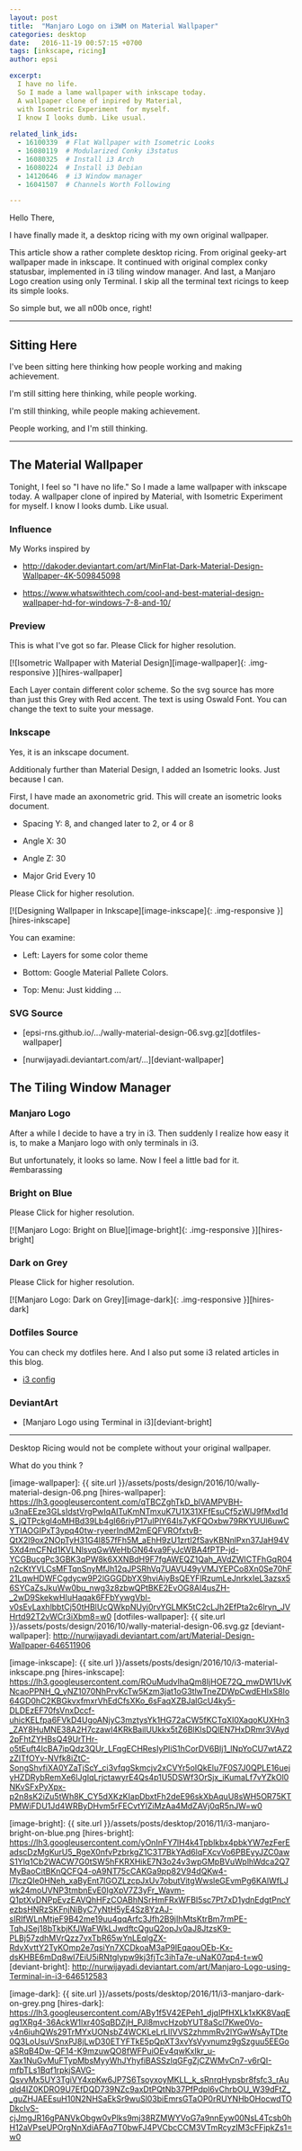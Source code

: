 ```yaml
---
layout: post
title:  "Manjaro Logo on i3WM on Material Wallpaper"
categories: desktop
date:   2016-11-19 00:57:15 +0700
tags: [inkscape, ricing]
author: epsi

excerpt:
  I have no life.
  So I made a lame wallpaper with inkscape today.
  A wallpaper clone of inpired by Material,
  with Isometric Experiment  for myself.
  I know I looks dumb. Like usual.
  
related_link_ids:
  - 16100339  # Flat Wallpaper with Isometric Looks
  - 16080119  # Modularized Conky i3status
  - 16080325  # Install i3 Arch
  - 16080224  # Install i3 Debian
  - 14120646  # i3 Window manager
  - 16041507  # Channels Worth Following

---
```


Hello There,

I have finally made it,
a desktop ricing with my own original wallpaper.

This article show a rather complete desktop ricing.
From original geeky-art wallpaper made in inkscape.
It continued with original complex conky statusbar,
implemented in i3 tiling window manager.
And last, a Manjaro Logo creation using only Terminal.
I skip all the terminal text ricings to keep its simple looks.

So simple but, we all n00b once, right!

-- -- --

## Sitting Here 

I've been sitting here thinking how people working and making achievement.

I'm still sitting here thinking, while people working.

I'm still thinking, while people making achievement.

People working, and I'm still thinking.

-- -- --

## The Material Wallpaper

Tonight, I feel so "I have no life."
So I made a lame wallpaper with inkscape today.
A wallpaper clone of inpired by Material,
with Isometric Experiment for myself.
I know I looks dumb. Like usual.

### Influence

My Works inspired by

* <http://dakoder.deviantart.com/art/MinFlat-Dark-Material-Design-Wallpaper-4K-509845098>

* <https://www.whatswithtech.com/cool-and-best-material-design-wallpaper-hd-for-windows-7-8-and-10/>

### Preview

This is what I've got so far.
Please Click for higher resolution.

[![Isometric Wallpaper with Material Design][image-wallpaper]{: .img-responsive }][hires-wallpaper]

Each Layer contain different color scheme.
So the svg source has more than just this Grey with Red accent.
The text is using Oswald Font.
You can change the text to suite your message.

### Inkscape

Yes, it is an inkscape document.

Additionaly further than Material Design,
I added an Isometric looks. 
Just because I can.

First, I have made an axonometric grid.
This will create an isometric looks document.

* Spacing Y: 8, and changed later to 2, or 4 or 8

* Angle X: 30

* Angle Z: 30

* Major Grid Every 10

Please Click for higher resolution.

[![Designing Wallpaper in Inkscape][image-inkscape]{: .img-responsive }][hires-inkscape]

You can examine:

* Left: Layers for some color theme

* Bottom: Google Material Pallete Colors.

* Top: Menu: Just kidding ...

### SVG Source

* [epsi-rns.github.io/.../wally-material-design-06.svg.gz][dotfiles-wallpaper]

* [nurwijayadi.deviantart.com/art/...][deviant-wallpaper]


## The Tiling Window Manager

### Manjaro Logo

After a while I decide to have a try in i3.
Then suddenly I realize how easy it is,
to make a Manjaro logo with only terminals in i3.

But unfortunately, it looks so lame.
Now I feel a little bad for it. #embarassing

### Bright on Blue

Please Click for higher resolution.

[![Manjaro Logo: Bright on Blue][image-bright]{: .img-responsive }][hires-bright]

### Dark on Grey

Please Click for higher resolution.

[![Manjaro Logo: Dark on Grey][image-dark]{: .img-responsive }][hires-dark]

### Dotfiles Source

You can check my dotfiles here. And I also put some i3 related articles in this blog.

* [i3 config][source-i3]

### DeviantArt

* [Manjaro Logo using Terminal in i3][deviant-bright]

-- -- --

Desktop Ricing would not be complete without your original wallpaper.

What do you think ?


[//]: <> ( -- -- -- links below -- -- -- )

[image-wallpaper]:    {{ site.url }}/assets/posts/design/2016/10/wally-material-design-06.png
[hires-wallpaper]:    https://lh3.googleusercontent.com/qTBCZghTkD_blVAMPVBH-u3naEEze3GLsIdstVrgPwIqAITuKmNTmxuK7U1X31XFfEsuCf5zWlJ9fMxd1dS_jQTPckgl4oMHBd39Lb4gI66riyP17uIPlY64Is7yKFQOxbw79RKYUUl6uwCYTIAOGIPxT3ypq40tw-ryeerIndM2mEQFVROfxtvB-QtX2l9ox2NOpTyH31G4l857fFh5M_aEhH9zU1zrtl2fSavKBNnlPxn37JaH94V5Xd4mCFNd1KVLNlsvqGwWeHbGN64va9FyJcWBA4fPTP-jd-YCGBucgPc3GBK3qPW8k6XXNBdH9F7fgAWEQZ1Qah_AVdZWICTFhGqR04n2cKtYVLCsMFTqnSnyMfJh12qJPSRhVq7UAVU49yVMJYEPCo8Xn0Se70hF21LqwHDWFCgdycw9P2lGGGDbYX9hviAiyBsQEYFlRzumLeJnrkxIeL3azsx56SYCaZsJkuWw0bu_nwg3z8zbwQPtBKE2EvOG8AI4usZH-_2wD9SkekwHIuHaqak6FFbYywgVbl-v0sEvLaxhlbbtCj50tHBlUcQWkpNUyj0rvYGLMK5tC2cLJh2EfPta2c6lryn_JVHrtd92T2vWCr3iXbm8=w0
[dotfiles-wallpaper]: {{ site.url }}/assets/posts/design/2016/10/wally-material-design-06.svg.gz
[deviant-wallpaper]:  http://nurwijayadi.deviantart.com/art/Material-Design-Wallpaper-646511906

[image-inkscape]:     {{ site.url }}/assets/posts/design/2016/10/i3-material-inkscape.png
[hires-inkscape]:     https://lh3.googleusercontent.com/ROuMudvIhaQm8IjHOE72Q_mwDW1UvKNcaoPPNH_Q_yNZ1070NhPrvKcTw5Kzm3jat1oG3tlwTneZDWpCwdEHlxS8lo64GD0hC2KBGkvxfmxrVhEdCfsXKo_6sFaqXZBJalGcU4ky5-DLDEzEF70fsVnxDccf-uhicKELfpa6FVkD4UgoANjyC3mztysYk1HG72aCW5fKCTqXI0XaqoKUXHn3_ZAY8HuMNE38A2H7czawI4KRkBailUUkkx5tZ6BlKlsDQlEN7HxDRmr3VAyd2pFhtZYHBsQ49UrTHr-o5tEuft4IcBA7ipQdz3QUr_LFqgECHResIyPIiS1hCorDV6BIj1_lNpYoCU7wtAZ2zZITfOYv-NVfk8iZtC-SongShvfiXA0YZaTjScY_ci3vfqgSkmcjv2xCVYr5oIQkElu7F0S7J0QPLE16uejyHZDRybRemXe6lJgIqLrjctawyrE4Qs4p1U5DSWf3OrSjx_iKumaLf7vYZkOl0NKvSFxPyXpx-p2n8sK2iZu5tWh8K_CY5dXKzKIapDbxtFh2deE96skXbAquU8sWH5OR75KTPMWiFDU1Jd4WRByDHvm5rFECvtYlZiMzAa4MdZAVj0qR5nJW=w0

[image-bright]:    {{ site.url }}/assets/posts/desktop/2016/11/i3-manjaro-bright-on-blue.png
[hires-bright]:    https://lh3.googleusercontent.com/yOnInFY7lH4k4Tpblkbx4pbkYW7ezFerEadscDzMgKurU5_RgeX0nfvPzbrkgZ1C3T7BkYAd6lqFXcvVo6PBEyyJZC0awS1Ylq1Cb2WACW7G0tSW5hFKRXHikE7N3o24v3wpGMpBVuWplhWdca2Q7MyBaoCitBKnQCFQ4-oA9NT75cCAKGa9pp82V94dQKw4-I7lczQIe0HNeh_xaByEnt7lGOZLzcpJxUv7obutVitgWwsleGEvmPg6KAlWfLJwk24moUVNP3tmbnEvE0IgXpV7Z3yFr_Wavm-Q1ptXvDNPpEvzEAVQhHFzCOABhNSrHmFRxWFBI5sc7Pt7xD1ydnEdgtPncYezbsHNRzSKFnjNiByC7yNtH5yE4Sz8YzAJ-sIRIfWLnMtjeF9B42me19uu4qqArfc3Jfh2B9jIhMtsKtrBm7rmPE-TqhJSej18bTkbjKfJWaFWkLJwdftcQguQ2opJv0aJ8JtzsK9-PLBj57zdhMVrQzz7vxTbR65wYnLEqlgZX-RdvXvttY2TyKOmp2e7qsiYn7XCDkoaM3aP9IEqaouOEb-Kx-dsKHBE6mDq8wI7EiU5iRNtglypw9kj3fjTc3ihTa7e-uNaK07qp4-t=w0
[deviant-bright]:  http://nurwijayadi.deviantart.com/art/Manjaro-Logo-using-Terminal-in-i3-646512583

[image-dark]:     {{ site.url }}/assets/posts/desktop/2016/11/i3-manjaro-dark-on-grey.png
[hires-dark]:     https://lh3.googleusercontent.com/ABy1f5V42EPeh1_djqIPfHXLk1xKK8VaqEqg1XRg4-36AckW1lxr40SqBDZjH_PJl8mvcHzobYUT8aScl7Kwe0Vo-v4n6iuhQWs29TrMYxUONsbZ4WCKLeLrLIIVVS2zhmmRv2lYGwWsAyTDte0Q3LoUsuVSnxPJ8jLwD30ETYFTkE5pQpXT3xvYsVyvnumz9gSzguu5EEGoaSRqB4Dw-QF14-K9mzuwQO8fWFPuiOEv4qwKxIkr_u-Xax1NuGvMuFTypMbsMyyWhJYhyfiBASSzlqGFgZjCZWMvCn7-v6rQI-mfbTLs1Bqf1rpkjSAVG-QsvvMx5UY3TgiVY4xpKw6JP7S6TsoyxoyMKLL_k_sRnrqHypsbr8fsfc3_rAuqld4IZ0KDRO9U7EfDQD739NZc9axDtPQtNb37PfPdpl6vChrbOU_W39dFtZ__guZHJAEEsuH10N2NHSaEkSr9wuSl03biEmrsGTaOP0rRUYNHbOHocwdTODkclvS-cjJmgJR16gPANVkObgw0vPlks9mj38RZMWYVoG7a9nnEyw00NsL4Tcsb0hH12aVPseUPOrgNnXdiAFAq7T0bwFJ4PVCbcCCM3VTmRcyzIM3cFFjpkZs1=w0

[source-i3]: https://github.com/epsi-rns/dotfiles/tree/master/i3
